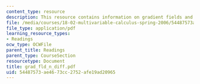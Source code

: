```yaml
---
content_type: resource
description: This resource contains information on gradient fields and exact differentials.
file: /media/courses/18-02-multivariable-calculus-spring-2006/54487573ae4673cc2752afe19ad20965_grad_fld_n_diff.pdf
file_type: application/pdf
learning_resource_types:
- Readings
ocw_type: OCWFile
parent_title: Readings
parent_type: CourseSection
resourcetype: Document
title: grad_fld_n_diff.pdf
uid: 54487573-ae46-73cc-2752-afe19ad20965
---
```


